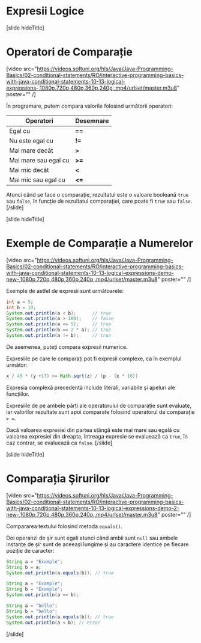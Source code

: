 # Expresii Logice

[slide hideTitle]
# Operatori de Comparație

[video src="https://videos.softuni.org/hls/Java/Java-Programming-Basics/02-conditional-statements/RO/interactive-programming-basics-with-java-conditional-statements-10-13-logical-expressions-,1080p,720p,480p,360p,240p,.mp4/urlset/master.m3u8" poster="" /]

În programare, putem compara valorile folosind următorii operatori:

|**Operatori**|**Desemnare**|
|---|---|
| Egal cu | **==** |
| Nu este egal cu | **!=** |
| Mai mare decât | **>** |
| Mai mare sau egal cu | **>=** |
| Mai mic decât | **<** |
| Mai mic sau egal cu | **<=** |

Atunci când se face o comparație, rezultatul este o valoare booleană `true` sau `false`, în funcție de rezultatul comparației, care poate fi `true` sau `false`.
[/slide]

[slide hideTitle]
# Exemple de Comparație a Numerelor

[video src="https://videos.softuni.org/hls/Java/Java-Programming-Basics/02-conditional-statements/RO/interactive-programming-basics-with-java-conditional-statements-10-13-logical-expressions-demo-new-,1080p,720p,480p,360p,240p,.mp4/urlset/master.m3u8" poster="" /]

Exemple de astfel de expresii sunt următoarele:
```java live
int a = 5;
int b = 10;
System.out.println(a < b);      // true
System.out.println(a > 100);    // false
System.out.println(a <= 5);     // true
System.out.println(b == 2 * a); // true
System.out.println(a != b);     // true
```

De asemenea, puteți compara expresii numerice. 

Expresiile pe care le comparați pot fi expresii complexe, ca în exemplul următor:

```java
x / 45 * (y +17) >= Math.sqrt(z) / (p - (x * 16))
```
Expresia complexă precedentă include literali, variabile și apeluri ale funcțiilor.

Expresiile de pe ambele părți ale operatorului de comparație sunt evaluate, iar valorilor rezultate sunt apoi comparate folosind operatorul de comparație `> =`.

Dacă valoarea expresiei din partea stângă este mai mare sau egală cu valoarea expresiei din dreapta, întreaga expresie se evaluează ca `true`, în caz contrar, se evaluează ca `false`.
[/slide]

[slide hideTitle]

# Comparația Şirurilor

[video src="https://videos.softuni.org/hls/Java/Java-Programming-Basics/02-conditional-statements/RO/interactive-programming-basics-with-java-conditional-statements-10-13-logical-expressions-demo-2-new-,1080p,720p,480p,360p,240p,.mp4/urlset/master.m3u8" poster="" /]

Compararea textului folosind metoda `equals()`.

Doi operanzi de șir sunt egali atunci când ambii sunt `null` sau ambele instanțe de șir sunt de aceeași lungime și au caractere identice pe fiecare poziție de caracter:
```java live
String a = "Examplе";
String b = a;
System.out.println(a.equals(b)); // true
```

```java live
String a = "Examplе";
String b = "Examplе";
System.out.println(a == b);
```

```java live
String a = "hello";
String b = "hello";
System.out.println(a.equals(b)); // true
System.out.println(a < b); // error
```
[/slide]
